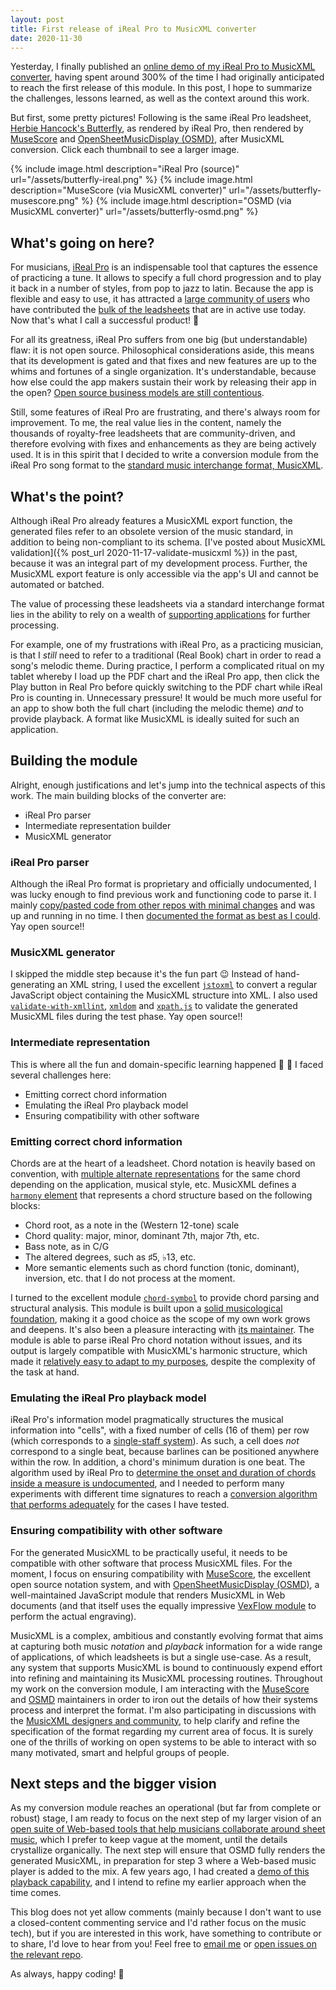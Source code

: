 ```yaml
---
layout: post
title: First release of iReal Pro to MusicXML converter
date: 2020-11-30
---
```

Yesterday, I finally published an [online demo of my iReal Pro to MusicXML converter](https://ethereum.karimratib.me:8082/), having spent around 300% of the time I had originally anticipated to reach the first release of this module. In this post, I hope to summarize the challenges, lessons learned, as well as the context around this work.

But first, some pretty pictures! Following is the same iReal Pro leadsheet, [Herbie Hancock's Butterfly](https://www.youtube.com/watch?v=knbmKDUYDXc), as rendered by iReal Pro, then rendered by [MuseScore](https://musescore.org/) and [OpenSheetMusicDisplay (OSMD)](https://opensheetmusicdisplay.github.io/), after MusicXML conversion. Click each thumbnail to see a larger image.

{% include image.html description="iReal Pro (source)" url="/assets/butterfly-ireal.png" %}
{% include image.html description="MuseScore (via MusicXML converter)" url="/assets/butterfly-musescore.png" %}
{% include image.html description="OSMD (via MusicXML converter)" url="/assets/butterfly-osmd.png" %}

## What's going on here?

For musicians, [iReal Pro](https://irealpro.com/) is an indispensable tool that captures the essence of practicing a tune. It allows to specify a full chord progression and to play it back in a number of styles, from pop to jazz to latin. Because the app is flexible and easy to use, it has attracted a [large community of users](https://irealb.com/forums/) who have contributed the [bulk of the leadsheets](https://irealpro.com/main-playlists/) that are in active use today. Now that's what I call a successful product! :pig:

For all its greatness, iReal Pro suffers from one big (but understandable) flaw: it is not open source. Philosophical considerations aside, this means that its development is gated and that fixes and new features are up to the whims and fortunes of a single organization. It's understandable, because how else could the app makers sustain their work by releasing their app in the open? [Open source business models are still contentious](https://news.ycombinator.com/item?id=25161220).

Still, some features of iReal Pro are frustrating, and there's always room for improvement. To me, the real value lies in the content, namely the thousands of royalty-free leadsheets that are community-driven, and therefore evolving with fixes and enhancements as they are being actively used. It is in this spirit that I decided to write a conversion module from the iReal Pro song format to the [standard music interchange format, MusicXML](https://www.w3.org/2017/12/musicxml31/).

## What's the point?

Although iReal Pro already features a MusicXML export function, the generated files refer to an obsolete version of the music standard, in addition to being non-compliant to its schema. [I've posted about MusicXML validation]({% post_url 2020-11-17-validate-musicxml %}) in the past, because it was an integral part of my development process. Further, the MusicXML export feature is only accessible via the app's UI and cannot be automated or batched.

The value of processing these leadsheets via a standard interchange format lies in the ability to rely on a wealth of [supporting applications](https://www.musicxml.com/software/) for further processing.

For example, one of my frustrations with iReal Pro, as a practicing musician, is that I _still_ need to refer to a traditional (Real Book) chart in order to read a song's melodic theme. During practice, I perform a complicated ritual on my tablet whereby I load up the PDF chart and the iReal Pro app, then click the Play button in Real Pro before quickly switching to the PDF chart while iReal Pro is counting in. Unnecessary pressure! It would be much more useful for an app to show both the full chart (including the melodic theme) _and_ to provide playback. A format like MusicXML is ideally suited for such an application.

## Building the module

Alright, enough justifications and let's jump into the technical aspects of this work. The main building blocks of the converter are:
- iReal Pro parser
- Intermediate representation builder
- MusicXML generator

### iReal Pro parser

Although the iReal Pro format is proprietary and officially undocumented, I was lucky enough to find previous work and functioning code to parse it. I mainly [copy/pasted code from other repos with minimal changes](https://github.com/infojunkie/ireal-musicxml/blob/main/src/parser.js) and was up and running in no time. I then [documented the format as best as I could](https://github.com/infojunkie/ireal-musicxml/blob/main/doc/ireal.md). Yay open source!!

### MusicXML generator

I skipped the middle step because it's the fun part :wink: Instead of hand-generating an XML string, I used the excellent [`jstoxml`](https://www.npmjs.com/package/jstoxml) to convert a regular JavaScript object containing the MusicXML structure into XML. I also used [`validate-with-xmllint`](https://www.npmjs.com/package/validate-with-xmllint), [`xmldom`](https://www.npmjs.com/package/xmldom) and [`xpath.js`](https://www.npmjs.com/package/xpath.js) to validate the generated MusicXML files during the test phase. Yay open source!!

### Intermediate representation

This is where all the fun and domain-specific learning happened :musical_note: :tada: I faced several challenges here:
- Emitting correct chord information
- Emulating the iReal Pro playback model
- Ensuring compatibility with other software

### Emitting correct chord information

Chords are at the heart of a leadsheet. Chord notation is heavily based on convention, with [multiple alternate representations](https://en.wikipedia.org/wiki/Chord_letters) for the same chord depending on the application, musical style, etc. MusicXML defines a [`harmony` element](https://usermanuals.musicxml.com/MusicXML/Content/CT-MusicXML-harmony.htm) that represents a chord structure based on the following blocks:
- Chord root, as a note in the (Western 12-tone) scale
- Chord quality: major, minor, dominant 7th, major 7th, etc.
- Bass note, as in C/G
- The altered degrees, such as ♯5, ♭13, etc.
- More semantic elements such as chord function (tonic, dominant), inversion, etc. that I do not process at the moment.

I turned to the excellent module [`chord-symbol`](https://github.com/no-chris/chord-symbol) to provide chord parsing and structural analysis. This module is built upon a [solid musicological foundation](https://www.harrisonmusic.com/), making it a good choice as the scope of my own work grows and deepens. It's also been a pleasure interacting with [its maintainer](https://github.com/no-chris/). The module is able to parse iReal Pro chord notation without issues, and its output is largely compatible with MusicXML's harmonic structure, which made it [relatively easy to adapt to my purposes](https://github.com/infojunkie/ireal-musicxml/blob/v1.0.1/src/musicxml.js#L824-L914), despite the complexity of the task at hand.

### Emulating the iReal Pro playback model

iReal Pro's information model pragmatically structures the musical information into "cells", with a fixed number of cells (16 of them) per row (which corresponds to a [single-staff system](https://en.wikipedia.org/wiki/Staff_(music))). As such, a cell does _not_ correspond to a single beat, because barlines can be positioned anywhere within the row. In addition, a chord's minimum duration is one beat. The algorithm used by iReal Pro to [determine the onset and duration of chords inside a measure is undocumented](https://www.irealb.com/forums/showthread.php?25161-Using-empty-cells-to-control-chord-duration), and I needed to perform many experiments with different time signatures to reach a [conversion algorithm that performs adequately](https://github.com/infojunkie/ireal-musicxml/blob/v1.0.1/src/musicxml.js#L712-L760) for the cases I have tested.

### Ensuring compatibility with other software

For the generated MusicXML to be practically useful, it needs to be compatible with other software that process MusicXML files. For the moment, I focus on ensuring compatibility with [MuseScore](https://musescore.org/), the excellent open source notation system, and with [OpenSheetMusicDisplay (OSMD)](https://opensheetmusicdisplay.github.io/), a well-maintained JavaScript module that renders MusicXML in Web documents (and that itself uses the equally impressive [VexFlow module](https://github.com/0xfe/vexflow) to perform the actual engraving).

MusicXML is a complex, ambitious and constantly evolving format that aims at capturing both music _notation_ and _playback_ information for a wide range of applications, of which leadsheets is but a single use-case. As a result, any system that supports MusicXML is bound to continuously expend effort into refining and maintaining its MusicXML processing routines. Throughout my work on the conversion module, I am interacting with the [MuseScore](https://musescore.org/en/node/313008) and [OSMD](https://github.com/opensheetmusicdisplay/opensheetmusicdisplay/issues/919) maintainers in order to iron out the details of how their systems process and interpret the format. I'm also participating in discussions with the [MusicXML designers and community](https://github.com/w3c/musicxml/issues/349), to help clarify and refine the specification of the format regarding my current area of focus. It is surely one of the thrills of working on open systems to be able to interact with so many motivated, smart and helpful groups of people.

## Next steps and the bigger vision

As my conversion module reaches an operational (but far from complete or robust) stage, I am ready to focus on the next step of my larger vision of an [open suite of Web-based tools that help musicians collaborate around sheet music](https://github.com/users/infojunkie/projects/2), which I prefer to keep vague at the moment, until the details crystallize organically. The next step will ensure that OSMD fully renders the generated MusicXML, in preparation for step 3 where a Web-based music player is added to the mix. A few years ago, I had created a [demo of this playback capability](https://ethereum.karimratib.me:8080/), and I intend to refine my earlier approach when the time comes.

This blog does not yet allow comments (mainly because I don't want to use a closed-content commenting service and I'd rather focus on the music tech), but if you are interested in this work, have something to contribute or to share, I'd love to hear from you! Feel free to [email me](mailto:karim.ratib@gmail.com) or [open issues on the relevant repo](https://github.com/infojunkie/ireal-musicxml/issues).

As always, happy coding! :saxophone:

